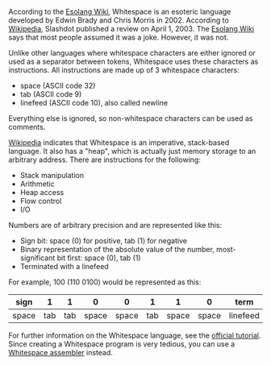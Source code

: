 According to the [Esolang Wiki][1], Whitespace is an esoteric language
developed by Edwin Brady and Chris Morris in 2002. According to
[Wikipedia][1], Slashdot published a review on April 1, 2003. The
[Esolang Wiki][2] says that most people assumed it was a joke. However,
it was not.

Unlike other languages where whitespace characters are either ignored
or used as a separator between tokens, Whitespace uses these characters as
instructions. All instructions are made up of 3 whitespace characters:

- space (ASCII code 32)
- tab (ASCII code 9)
- linefeed (ASCII code 10), also called newline

Everything else is ignored, so non-whitespace characters can be used
as comments.

[Wikipedia][1] indicates that Whitespace is an imperative, stack-based
language. It also has a "heap", which is actually just memory storage to an
arbitrary address. There are instructions for the following:

- Stack manipulation
- Arithmetic
- Heap access
- Flow control
- I/O

Numbers are of arbitrary precision and are represented like this:

- Sign bit: space (0) for positive, tab (1) for negative
- Binary representation of the absolute value of the number, most-significant
  bit first: space (0), tab (1)
- Terminated with a linefeed

For example, 100 (110 0100) would be represented as this:

| sign  | 1     | 1     | 0     | 0     | 1     | 1     | 0     | term     |
| ----  | :---: | :---: | :---: | :---: | :---: | :---: | :---: | -------- |
| space | tab   | tab   | space | space | tab   | space | space | linefeed |

For further information on the Whitespace language, see the
[official tutorial][3]. Since creating a Whitespace program is very tedious,
you can use a [Whitespace assembler][4] instead.

[1]: https://esolangs.org/wiki/Whitespace
[2]: https://en.wikipedia.org/wiki/Whitespace_(programming_language)
[3]: https://web.archive.org/web/20150618184706/http://compsoc.dur.ac.uk/whitespace/tutorial.php
[4]: https://github.com/rzuckerm/whitespace-asm
